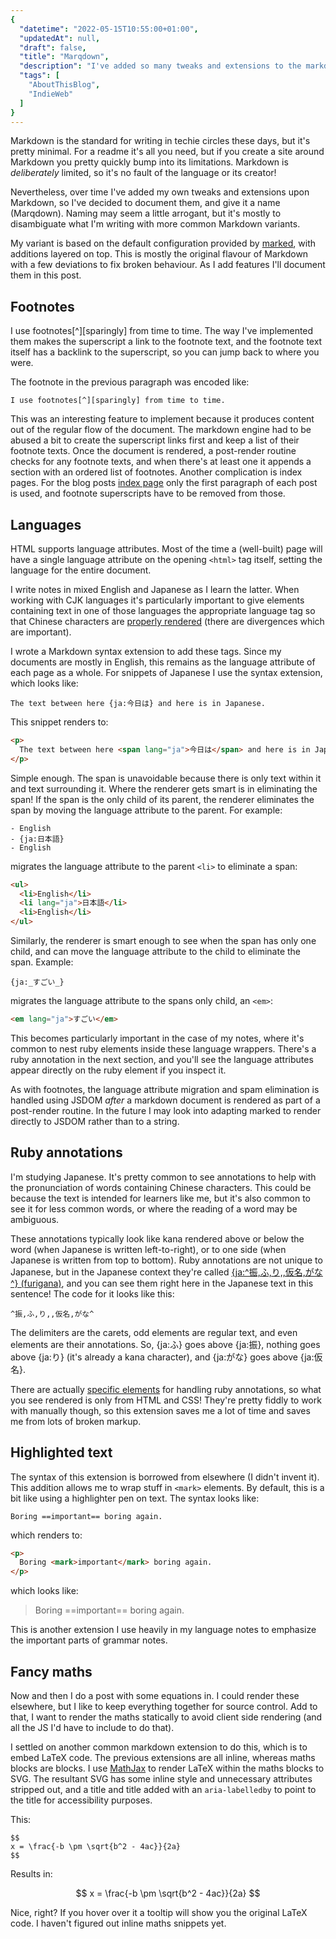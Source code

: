 ```yaml
---
{
  "datetime": "2022-05-15T10:55:00+01:00",
  "updatedAt": null,
  "draft": false,
  "title": "Marqdown",
  "description": "I've added so many tweaks and extensions to the markdown flavour I use for this site now that I've decided to document them, and give the whole a name.",
  "tags": [
    "AboutThisBlog",
    "IndieWeb"
  ]
}
---
```

Markdown is the standard for writing in techie circles these days, but
it's pretty minimal. For a readme it's all you need, but if you create a site
around Markdown you pretty quickly bump into its limitations. Markdown is
_deliberately_ limited, so it's no fault of the language or its creator!

Nevertheless, over time I've added my own tweaks and extensions upon Markdown,
so I've decided to document them, and give it a name (Marqdown). Naming may seem
a little arrogant, but it's mostly to disambiguate what I'm writing with more
common Markdown variants.

My variant is based on the default configuration provided by [marked], with
additions layered on top. This is mostly the original flavour of Markdown with
a few deviations to fix broken behaviour. As I add features I'll document them
in this post.

## Footnotes

I use footnotes[^][sparingly] from time to time. The way I've implemented
them makes the superscript a link to the footnote text, and the footnote text
itself has a backlink to the superscript, so you can jump back to where you
were.

The footnote in the previous paragraph was encoded like:

```plaintext
I use footnotes[^][sparingly] from time to time.
```

This was an interesting feature to implement because it produces content out of
the regular flow of the document. The markdown engine had to be abused a bit to
create the superscript links first and keep a list of their footnote texts. Once
the document is rendered, a post-render routine checks for any footnote texts,
and when there's at least one it appends a section with an ordered list of
footnotes. Another complication is index pages. For the blog posts
[index page](/blog) only the first paragraph of each post is used, and footnote
superscripts have to be removed from those.

## Languages

HTML supports language attributes. Most of the time a (well-built) page will
have a single language attribute on the opening `<html>` tag itself, setting
the language for the entire document.

I write notes in mixed English and Japanese as I learn the latter. When working
with CJK languages it's particularly important to give elements containing text
in one of those languages the appropriate language tag so that Chinese
characters are [properly rendered][cjk-render] (there are divergences which
are important).

I wrote a Markdown syntax extension to add these tags. Since my documents are
mostly in English, this remains as the language attribute of each page as a
whole. For snippets of Japanese I use the syntax extension, which looks like:

```plaintext
The text between here {ja:今日は} and here is in Japanese.
```

This snippet renders to:

```html
<p>
  The text between here <span lang="ja">今日は</span> and here is in Japanese.
</p>
```

Simple enough. The span is unavoidable because there is only text within it and
text surrounding it. Where the renderer gets smart is in eliminating the span!
If the span is the only child of its parent, the renderer eliminates the span by
moving the language attribute to the parent. For example:

```plaintext
- English
- {ja:日本語}
- English
```

migrates the language attribute to the parent `<li>` to eliminate a span:

```html
<ul>
  <li>English</li>
  <li lang="ja">日本語</li>
  <li>English</li>
</ul>
```

Similarly, the renderer is smart enough to see when the span has only one child,
and can move the language attribute to the child to eliminate the span. Example:

```plaintext
{ja:_すごい_}
```

migrates the language attribute to the spans only child, an `<em>`:

```html
<em lang="ja">すごい</em>
```

This becomes particularly important in the case of my notes, where it's common
to nest ruby elements inside these language wrappers. There's a ruby annotation
in the next section, and you'll see the language attributes appear directly
on the ruby element if you inspect it.

As with footnotes, the language attribute migration and spam elimination is
handled using JSDOM _after_ a markdown document is rendered as part of a
post-render routine. In the future I may look into adapting marked to render
directly to JSDOM rather than to a string.

## Ruby annotations

I'm studying Japanese. It's pretty common to see annotations to help with the
pronunciation of words containing Chinese characters. This could be because the
text is intended for learners like me, but it's also common to see it for less
common words, or where the reading of a word may be ambiguous.

These annotations typically look like kana rendered above or below the word
(when Japanese is written left-to-right), or to one side (when Japanese is
written from top to bottom). Ruby annotations are not unique to Japanese, but in
the Japanese context they're called
[{ja:^振,ふ,り,,仮名,がな^} (furigana)][furigana], and you can see them right here
in the Japanese text in this sentence! The code for it looks like this:

```plaintext
^振,ふ,り,,仮名,がな^
```

The delimiters are the carets, odd elements are regular text, and even elements
are their annotations. So, {ja:ふ} goes above {ja:振}, nothing goes above {ja:り}
(it's already a kana character), and {ja:がな} goes above {ja:仮名}.

There are actually [specific elements][ruby] for handling ruby annotations, so
what you see rendered is only from HTML and CSS! They're pretty fiddly to work
with manually though, so this extension saves me a lot of time and saves me from
lots of broken markup.

## Highlighted text

The syntax of this extension is borrowed from elsewhere (I didn't invent it).
This addition allows me to wrap stuff in `<mark>` elements. By default, this
is a bit like using a highlighter pen on text. The syntax looks like:

```plaintext
Boring ==important== boring again.
```

which renders to:

```html
<p>
  Boring <mark>important</mark> boring again.
</p>
```

which looks like:

> Boring ==important== boring again.

This is another extension I use heavily in my language notes to emphasize the
important parts of grammar notes.

## Fancy maths

Now and then I do a post with some equations in. I could render these elsewhere,
but I like to keep everything together for source control. Add to that, I want
to render the maths statically to avoid client side rendering (and all the JS
I'd have to include to do that).

I settled on another common markdown extension to do this, which is to embed
LaTeX code. The previous extensions are all inline, whereas maths blocks are
blocks. I use [MathJax] to render LaTeX within the maths blocks to SVG. The
resultant SVG has some inline style and unnecessary attributes stripped out,
and a title and title added with an `aria-labelledby` to point to the title for
accessibility purposes.

This:

```plaintext
$$
x = \frac{-b \pm \sqrt{b^2 - 4ac}}{2a}
$$
```

Results in:

$$
x = \frac{-b \pm \sqrt{b^2 - 4ac}}{2a}
$$

Nice, right? If you hover over it a tooltip will show you the original LaTeX
code. I haven't figured out inline maths snippets yet.

[marked]: https://marked.js.org/
[cjk-render]: https://heistak.github.io/your-code-displays-japanese-wrong/
[ruby]: https://developer.mozilla.org/en-US/docs/Web/HTML/Element/ruby
[MathJax]: https://www.mathjax.org/
[furigana]: https://en.wikipedia.org/wiki/Furigana
